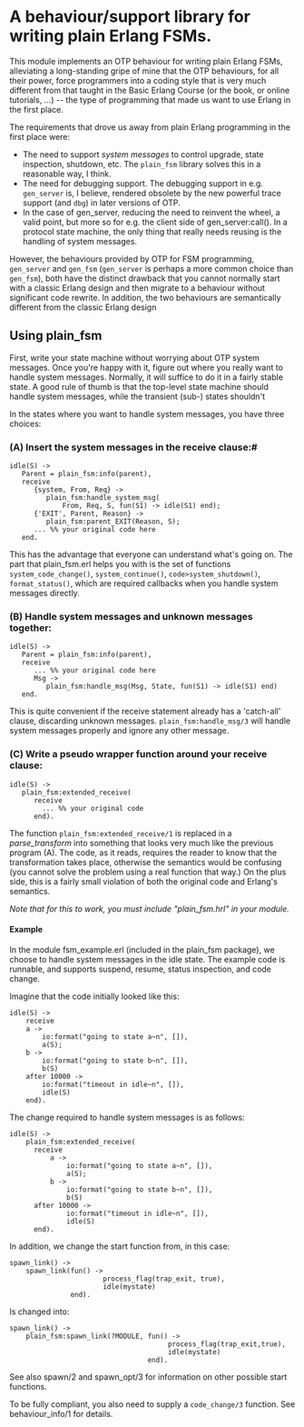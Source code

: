A behaviour/support library for writing plain Erlang FSMs.
==========================================================
 
This module implements an OTP behaviour for writing plain Erlang FSMs,
alleviating a long-standing gripe of mine that the OTP behaviours, for all
their power, force programmers into a coding style that is very much 
different from that taught in the Basic Erlang Course (or the book, or
online tutorials, ...) -- the type of programming that made us want to 
use Erlang in the first place.

The requirements that drove us away from plain Erlang programming
in the first place were:

- The need to support *system messages* to control upgrade,
   state inspection, shutdown, etc. The `plain_fsm` library solves this 
   in a reasonable way, I think.
- The need for debugging support. The debugging support in
   e.g. `gen_server` is, I believe, rendered obsolete by the new powerful
   trace support (and `dbg`) in later versions of OTP.
- In the case of gen_server, reducing the need to reinvent the 
   wheel, a valid point, but more so for e.g. the client side of 
   gen_server:call(). In a protocol state machine, the only thing that 
   really needs reusing is the handling of system messages.


However, the behaviours provided by OTP for FSM programming, 
`gen_server` and `gen_fsm` (`gen_server` is perhaps a more common 
choice than `gen_fsm`), both have the distinct drawback that you 
cannot normally start with a classic Erlang design and then migrate 
to a behaviour without significant code rewrite. In addition, the 
two behaviours are semantically different from the classic Erlang design

Using plain_fsm
---------------

First, write your state machine without worrying about OTP system
messages. Once you're happy with it, figure out where you really want 
to handle system messages. Normally, it will suffice to do it in a fairly
stable state. A good rule of thumb is that the top-level state machine
should handle system messages, while the transient (sub-) states 
shouldn't

In the states where you want to handle system messages, you have 
three choices:

### (A) Insert the system messages in the receive clause:#

    idle(S) ->
       Parent = plain_fsm:info(parent),
       receive
          {system, From, Req} ->
             plain_fsm:handle_system_msg(
                 From, Req, S, fun(S1) -> idle(S1) end);
          {'EXIT', Parent, Reason} ->
             plain_fsm:parent_EXIT(Reason, S);
          ... %% your original code here
       end.

This has the advantage that everyone can understand what's going on.
The part that plain_fsm.erl helps you with is the set of functions
`system_code_change()`, `system_continue()`, `code>system_shutdown()`,
`format_status()`, which are required callbacks when you handle system 
messages directly.

### (B) Handle system messages and unknown messages together: #

    idle(S) ->
       Parent = plain_fsm:info(parent),
       receive
          ... %% your original code here
          Msg ->
             plain_fsm:handle_msg(Msg, State, fun(S1) -> idle(S1) end)
       end.

This is quite convenient if the receive statement already has a 
'catch-all' clause, discarding unknown messages. 
`plain_fsm:handle_msg/3` will handle system messages properly
and ignore any other message.

### (C) Write a pseudo wrapper function around your receive clause:


    idle(S) ->
       plain_fsm:extended_receive(
          receive
            ... %% your original code
          end).

The function `plain_fsm:extended_receive/1` is replaced 
in a *parse_transform* into something that looks very much like
the previous program (A). The code, as it reads, requires the reader to
know that the transformation takes place, otherwise the semantics
would be confusing (you cannot solve the problem using a real function
that way.) On the plus side, this is a fairly small violation of both
the original code and Erlang's semantics.

*Note that for this to work, you must include "plain_fsm.hrl"
in your module.*

#### Example #

In the module fsm_example.erl (included in the plain_fsm package), 
we choose to handle system messages in the idle state. The example 
code is runnable, and supports suspend, resume, status inspection, 
and code change.

Imagine that the code initially looked like this:

    idle(S) ->
        receive
        a ->
            io:format("going to state a~n", []),
            a(S);
        b ->
            io:format("going to state b~n", []),
            b(S)
        after 10000 ->
            io:format("timeout in idle~n", []),
            idle(S)
        end).

The change required to handle system messages is as follows:

    idle(S) ->
        plain_fsm:extended_receive(
          receive
              a ->
                  io:format("going to state a~n", []),
                  a(S);
              b ->
                  io:format("going to state b~n", []),
                  b(S)
          after 10000 ->
                  io:format("timeout in idle~n", []),
                  idle(S)
          end).

In addition, we change the start function from, in this case:

    spawn_link() ->
        spawn_link(fun() ->
                           process_flag(trap_exit, true),
                           idle(mystate)
                   end).

Is changed into:

    spawn_link() ->
        plain_fsm:spawn_link(?MODULE, fun() ->
                                           process_flag(trap_exit,true),
                                           idle(mystate)
                                      end).

See also spawn/2 and spawn_opt/3 for information on other possible 
start functions.

To be fully compliant, you also need to supply a `code_change/3` function.
See behaviour_info/1 for details.
